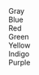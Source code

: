 <div class="my-4">
    <div class="mb-1 text-base font-medium dark:text-white">Gray</div>
    <Progressbar progress="50" color="gray" />
  </div>
  
<div class="my-4">
    <div class="mb-1 text-base font-medium text-blue-700 dark:text-blue-500">Blue</div>
    <Progressbar progress="50" color="blue" />
</div>
  
<div class="my-4">
    <div class="mb-1 text-base font-medium text-red-700 dark:text-red-500">Red</div>
    <Progressbar progress="50" color="red" />
</div>
  
<div class="my-4">
    <div class="mb-1 text-base font-medium text-green-700 dark:text-green-500">Green</div>
    <Progressbar progress="50" color="green" />
</div>
  
<div class="mb-1 text-base font-medium text-yellow-700 dark:text-yellow-500">Yellow</div>
    <div class="my-4">
    <Progressbar progress="50" color="yellow" />
</div>
  
<div class="mb-1 text-base font-medium text-indigo-700 dark:text-indigo-400">Indigo</div>
  <div class="my-4">
    <Progressbar progress="50" color="indigo" />
</div>
  
<div class="mb-1 text-base font-medium text-purple-700 dark:text-purple-400">Purple</div>
  <div class="my-4">
    <Progressbar progress="50" color="purple" />
</div>